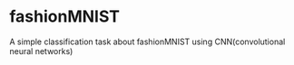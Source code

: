 # fashionMNIST
A simple classification task about fashionMNIST using CNN(convolutional neural networks)
